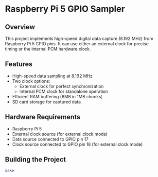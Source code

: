 # Raspberry Pi 5 GPIO Sampler

## Overview
This project implements high-speed digital data capture (8.192 MHz) from Raspberry Pi 5 GPIO pins. It can use either an external clock for precise timing or the internal PCM hardware clock.

## Features
- High-speed data sampling at 8.192 MHz
- Two clock options:
  - External clock for perfect synchronization
  - Internal PCM clock for standalone operation
- Efficient RAM buffering (8MB in 1MB chunks)
- SD card storage for captured data

## Hardware Requirements
- Raspberry Pi 5
- External clock source (for external clock mode)
- Data source connected to GPIO pin 17
- Clock source connected to GPIO pin 18 (for external clock mode)

## Building the Project
```bash
make